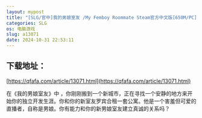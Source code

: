 ```yaml
---
layout: mypost
title: "[SLG/官中]我的男娘室友 /My Femboy Roommate Steam官方中文版[650M/PC]"
categories: SLG
os: 电脑游戏
slug: a13071
date: 2024-10-31 22:53:11
---
```


## 下载地址：

[https://qfafa.com/article/13071.html](https://qfafa.com/article/13071.html)

在《我的男娘室友》中 ，你刚刚搬到一个新城市，正在寻找一个安静的地方来开始你的独立开发生涯。你和你的新室友罗宾合租一套公寓。他是一个害羞但可爱的直播者，自称是男娘。你有能力和你的新男娘室友建立真诚的关系吗？